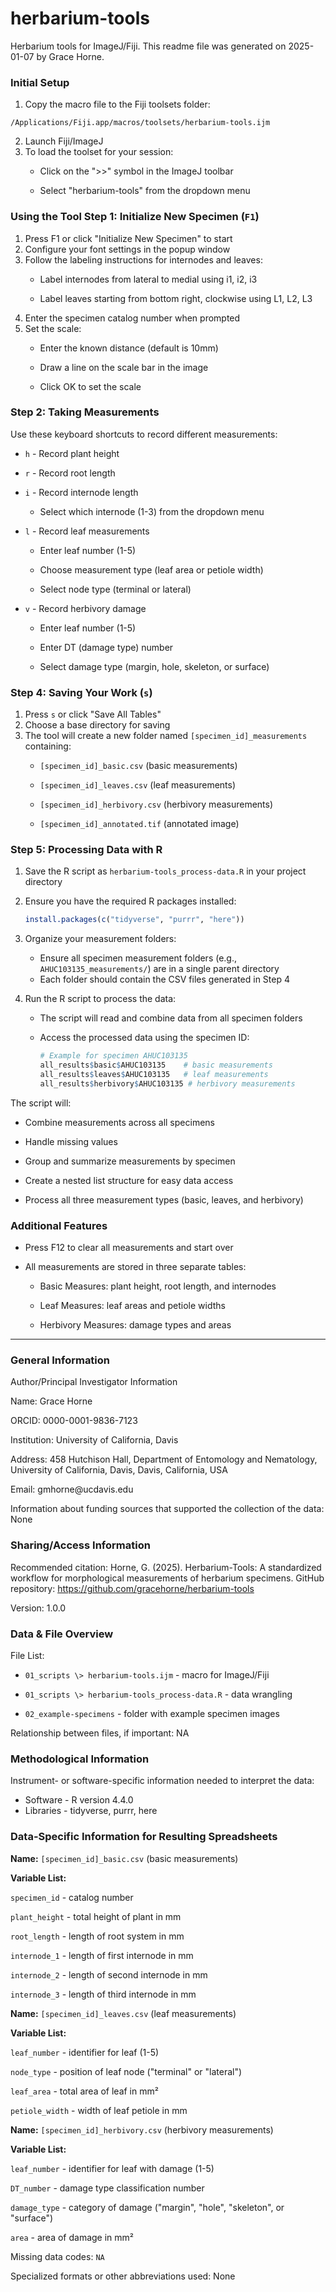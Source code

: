 # herbarium-tools

Herbarium tools for ImageJ/Fiji. This readme file was generated on
2025-01-07 by Grace Horne.

### Initial Setup

1.  Copy the macro file to the Fiji toolsets folder:

```{bash}
/Applications/Fiji.app/macros/toolsets/herbarium-tools.ijm
```

2.  Launch Fiji/ImageJ
3.  To load the toolset for your session:
    -   Click on the "\>\>" symbol in the ImageJ toolbar

    -   Select "herbarium-tools" from the dropdown menu

### Using the Tool Step 1: Initialize New Specimen (`F1`)

1.  Press F1 or click "Initialize New Specimen" to start
2.  Configure your font settings in the popup window
3.  Follow the labeling instructions for internodes and leaves:
    -   Label internodes from lateral to medial using i1, i2, i3

    -   Label leaves starting from bottom right, clockwise using L1, L2,
        L3
4.  Enter the specimen catalog number when prompted
5.  Set the scale:
    -   Enter the known distance (default is 10mm)

    -   Draw a line on the scale bar in the image

    -   Click OK to set the scale

### Step 2: Taking Measurements

Use these keyboard shortcuts to record different measurements:

-   `h` - Record plant height

-   `r` - Record root length

-   `i` - Record internode length

    -   Select which internode (1-3) from the dropdown menu

-   `l` - Record leaf measurements

    -   Enter leaf number (1-5)

    -   Choose measurement type (leaf area or petiole width)

    -   Select node type (terminal or lateral)

-   `v` - Record herbivory damage

    -   Enter leaf number (1-5)

    -   Enter DT (damage type) number

    -   Select damage type (margin, hole, skeleton, or surface)

### Step 4: Saving Your Work (`s`)

1.  Press `s` or click "Save All Tables"
2.  Choose a base directory for saving
3.  The tool will create a new folder named `[specimen_id]_measurements`
    containing:
    -   `[specimen_id]_basic.csv` (basic measurements)

    -   `[specimen_id]_leaves.csv` (leaf measurements)

    -   `[specimen_id]_herbivory.csv` (herbivory measurements)

    -   `[specimen_id]_annotated.tif` (annotated image)

### Step 5: Processing Data with R

1.  Save the R script as `herbarium-tools_process-data.R` in your
    project directory

2.  Ensure you have the required R packages installed:

    ``` r
    install.packages(c("tidyverse", "purrr", "here"))
    ```

3.  Organize your measurement folders:

    -   Ensure all specimen measurement folders (e.g.,
        `AHUC103135_measurements/`) are in a single parent directory
    -   Each folder should contain the CSV files generated in Step 4

4.  Run the R script to process the data:

    -   The script will read and combine data from all specimen folders

    -   Access the processed data using the specimen ID:

        ``` r
        # Example for specimen AHUC103135
        all_results$basic$AHUC103135    # basic measurements
        all_results$leaves$AHUC103135   # leaf measurements
        all_results$herbivory$AHUC103135 # herbivory measurements
        ```

The script will:

-   Combine measurements across all specimens

-   Handle missing values

-   Group and summarize measurements by specimen

-   Create a nested list structure for easy data access

-   Process all three measurement types (basic, leaves, and herbivory)

### Additional Features

-   Press F12 to clear all measurements and start over

-   All measurements are stored in three separate tables:

    -   Basic Measures: plant height, root length, and internodes

    -   Leaf Measures: leaf areas and petiole widths

    -   Herbivory Measures: damage types and areas

------------------------------------------------------------------------

### General Information

Author/Principal Investigator Information

Name: Grace Horne

ORCID: 0000-0001-9836-7123

Institution: University of California, Davis

Address: 458 Hutchison Hall, Department of Entomology and Nematology,
University of California, Davis, Davis, California, USA

Email: gmhorne\@ucdavis.edu

Information about funding sources that supported the collection of the
data: None

### Sharing/Access Information

Recommended citation: Horne, G. (2025). Herbarium-Tools: A standardized workflow for morphological measurements of herbarium specimens. GitHub repository: https://github.com/gracehorne/herbarium-tools

Version: 1.0.0

### Data & File Overview

File List:

-   `01_scripts \> herbarium-tools.ijm` - macro for ImageJ/Fiji

-   `01_scripts \> herbarium-tools_process-data.R` - data wrangling

-   `02_example-specimens` - folder with example specimen images

Relationship between files, if important: NA

### Methodological Information

Instrument- or software-specific information needed to interpret the
data:

-   Software - R version 4.4.0
-   Libraries - tidyverse, purrr, here

### Data-Specific Information for Resulting Spreadsheets

**Name:** `[specimen_id]_basic.csv` (basic measurements)

**Variable List:**

`specimen_id` - catalog number

`plant_height` - total height of plant in mm

`root_length` - length of root system in mm

`internode_1` - length of first internode in mm

`internode_2` - length of second internode in mm

`internode_3` - length of third internode in mm

**Name:** `[specimen_id]_leaves.csv` (leaf measurements)

**Variable List:**

`leaf_number` - identifier for leaf (1-5)

`node_type` - position of leaf node ("terminal" or "lateral")

`leaf_area` - total area of leaf in mm²

`petiole_width` - width of leaf petiole in mm

**Name:** `[specimen_id]_herbivory.csv` (herbivory measurements)

**Variable List:**

`leaf_number` - identifier for leaf with damage (1-5)

`DT_number` - damage type classification number

`damage_type` - category of damage ("margin", "hole", "skeleton", or
"surface")

`area` - area of damage in mm²

Missing data codes: `NA`

Specialized formats or other abbreviations used: None
